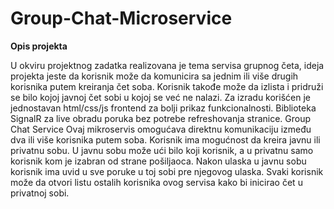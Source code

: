 # Group-Chat-Microservice
**Opis projekta**

U okviru projektnog zadatka realizovana je tema servisa grupnog četa, ideja projekta 
jeste da korisnik može da komunicira sa jednim ili više drugih korisnika putem kreiranja čet 
soba. Korisnik takođe može da izlista i pridruži se bilo kojoj javnoj čet sobi u kojoj se već ne 
nalazi. Za izradu korišćen je jednostavan html/css/js frontend za bolji prikaz funkcionalnosti. 
Biblioteka SignalR za live obradu poruka bez potrebe refreshovanja stranice.
Group Chat Service
Ovaj mikroservis omogućava direktnu komunikaciju između dva ili više korisnika putem soba. 
Korisnik ima mogućnost da kreira javnu ili privatnu sobu. U javnu sobu može ući bilo koji 
korisnik, a u privatnu samo korisnik kom je izabran od strane pošiljaoca. Nakon ulaska u javnu 
sobu korisnik ima uvid u sve poruke u toj sobi pre njegovog ulaska. Svaki korisnik može da 
otvori listu ostalih korisnika ovog servisa kako bi inicirao čet u privatnoj sobi.
